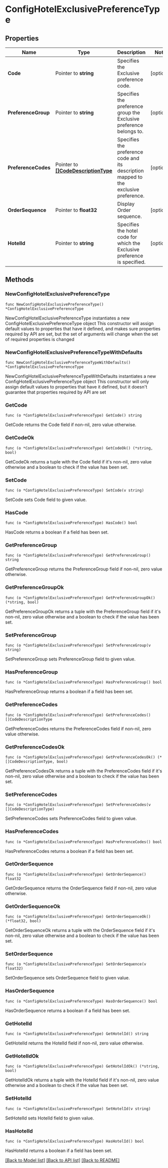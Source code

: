 # ConfigHotelExclusivePreferenceType

## Properties

Name | Type | Description | Notes
------------ | ------------- | ------------- | -------------
**Code** | Pointer to **string** | Specifies the Exclusive preference code. | [optional] 
**PreferenceGroup** | Pointer to **string** | Specifies the preference group the Exclusive preference belongs to. | [optional] 
**PreferenceCodes** | Pointer to [**[]CodeDescriptionType**](CodeDescriptionType.md) | Specifies the preference code and its description mapped to the exclusive preference. | [optional] 
**OrderSequence** | Pointer to **float32** | Display Order sequence. | [optional] 
**HotelId** | Pointer to **string** | Specifies the hotel code for which the Exclusive preference is specified. | [optional] 

## Methods

### NewConfigHotelExclusivePreferenceType

`func NewConfigHotelExclusivePreferenceType() *ConfigHotelExclusivePreferenceType`

NewConfigHotelExclusivePreferenceType instantiates a new ConfigHotelExclusivePreferenceType object
This constructor will assign default values to properties that have it defined,
and makes sure properties required by API are set, but the set of arguments
will change when the set of required properties is changed

### NewConfigHotelExclusivePreferenceTypeWithDefaults

`func NewConfigHotelExclusivePreferenceTypeWithDefaults() *ConfigHotelExclusivePreferenceType`

NewConfigHotelExclusivePreferenceTypeWithDefaults instantiates a new ConfigHotelExclusivePreferenceType object
This constructor will only assign default values to properties that have it defined,
but it doesn't guarantee that properties required by API are set

### GetCode

`func (o *ConfigHotelExclusivePreferenceType) GetCode() string`

GetCode returns the Code field if non-nil, zero value otherwise.

### GetCodeOk

`func (o *ConfigHotelExclusivePreferenceType) GetCodeOk() (*string, bool)`

GetCodeOk returns a tuple with the Code field if it's non-nil, zero value otherwise
and a boolean to check if the value has been set.

### SetCode

`func (o *ConfigHotelExclusivePreferenceType) SetCode(v string)`

SetCode sets Code field to given value.

### HasCode

`func (o *ConfigHotelExclusivePreferenceType) HasCode() bool`

HasCode returns a boolean if a field has been set.

### GetPreferenceGroup

`func (o *ConfigHotelExclusivePreferenceType) GetPreferenceGroup() string`

GetPreferenceGroup returns the PreferenceGroup field if non-nil, zero value otherwise.

### GetPreferenceGroupOk

`func (o *ConfigHotelExclusivePreferenceType) GetPreferenceGroupOk() (*string, bool)`

GetPreferenceGroupOk returns a tuple with the PreferenceGroup field if it's non-nil, zero value otherwise
and a boolean to check if the value has been set.

### SetPreferenceGroup

`func (o *ConfigHotelExclusivePreferenceType) SetPreferenceGroup(v string)`

SetPreferenceGroup sets PreferenceGroup field to given value.

### HasPreferenceGroup

`func (o *ConfigHotelExclusivePreferenceType) HasPreferenceGroup() bool`

HasPreferenceGroup returns a boolean if a field has been set.

### GetPreferenceCodes

`func (o *ConfigHotelExclusivePreferenceType) GetPreferenceCodes() []CodeDescriptionType`

GetPreferenceCodes returns the PreferenceCodes field if non-nil, zero value otherwise.

### GetPreferenceCodesOk

`func (o *ConfigHotelExclusivePreferenceType) GetPreferenceCodesOk() (*[]CodeDescriptionType, bool)`

GetPreferenceCodesOk returns a tuple with the PreferenceCodes field if it's non-nil, zero value otherwise
and a boolean to check if the value has been set.

### SetPreferenceCodes

`func (o *ConfigHotelExclusivePreferenceType) SetPreferenceCodes(v []CodeDescriptionType)`

SetPreferenceCodes sets PreferenceCodes field to given value.

### HasPreferenceCodes

`func (o *ConfigHotelExclusivePreferenceType) HasPreferenceCodes() bool`

HasPreferenceCodes returns a boolean if a field has been set.

### GetOrderSequence

`func (o *ConfigHotelExclusivePreferenceType) GetOrderSequence() float32`

GetOrderSequence returns the OrderSequence field if non-nil, zero value otherwise.

### GetOrderSequenceOk

`func (o *ConfigHotelExclusivePreferenceType) GetOrderSequenceOk() (*float32, bool)`

GetOrderSequenceOk returns a tuple with the OrderSequence field if it's non-nil, zero value otherwise
and a boolean to check if the value has been set.

### SetOrderSequence

`func (o *ConfigHotelExclusivePreferenceType) SetOrderSequence(v float32)`

SetOrderSequence sets OrderSequence field to given value.

### HasOrderSequence

`func (o *ConfigHotelExclusivePreferenceType) HasOrderSequence() bool`

HasOrderSequence returns a boolean if a field has been set.

### GetHotelId

`func (o *ConfigHotelExclusivePreferenceType) GetHotelId() string`

GetHotelId returns the HotelId field if non-nil, zero value otherwise.

### GetHotelIdOk

`func (o *ConfigHotelExclusivePreferenceType) GetHotelIdOk() (*string, bool)`

GetHotelIdOk returns a tuple with the HotelId field if it's non-nil, zero value otherwise
and a boolean to check if the value has been set.

### SetHotelId

`func (o *ConfigHotelExclusivePreferenceType) SetHotelId(v string)`

SetHotelId sets HotelId field to given value.

### HasHotelId

`func (o *ConfigHotelExclusivePreferenceType) HasHotelId() bool`

HasHotelId returns a boolean if a field has been set.


[[Back to Model list]](../README.md#documentation-for-models) [[Back to API list]](../README.md#documentation-for-api-endpoints) [[Back to README]](../README.md)


